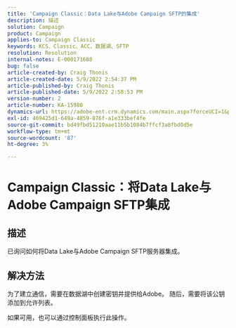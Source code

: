 ```yaml
---
title: 'Campaign Classic：Data Lake与Adobe Campaign SFTP的集成'
description: 描述
solution: Campaign
product: Campaign
applies-to: Campaign Classic
keywords: KCS、Classic、ACC、数据湖、SFTP
resolution: Resolution
internal-notes: E-000171688
bug: false
article-created-by: Craig Thonis
article-created-date: 5/9/2022 2:54:37 PM
article-published-by: Craig Thonis
article-published-date: 5/9/2022 2:58:53 PM
version-number: 2
article-number: KA-15980
dynamics-url: https://adobe-ent.crm.dynamics.com/main.aspx?forceUCI=1&pagetype=entityrecord&etn=knowledgearticle&id=537447ec-a7cf-ec11-a7b5-00224809c196
exl-id: 469425d1-649a-4859-876f-a1e333bef4fe
source-git-commit: bd49fbd51210aae11b5b1084b7ffcf3a8fbd0d5e
workflow-type: tm+mt
source-wordcount: '87'
ht-degree: 3%

---
```


# Campaign Classic：将Data Lake与Adobe Campaign SFTP集成

## 描述


已询问如何将Data Lake与Adobe Campaign SFTP服务器集成。


## 解决方法


为了建立通信，需要在数据湖中创建密钥并提供给Adobe。 随后，需要将该公钥添加到允许列表。



如果可用，也可以通过控制面板执行此操作。
